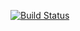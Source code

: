 [![Build Status](https://app.travis-ci.com/MarcoRhayden/crystal-clean-react.svg?branch=main)](https://app.travis-ci.com/MarcoRhayden/crystal-clean-react)
